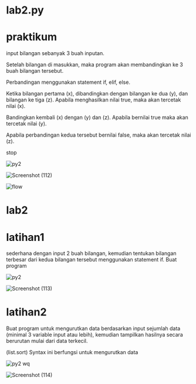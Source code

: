 # lab2.py
# praktikum

input bilangan sebanyak 3 buah inputan.

Setelah bilangan di masukkan, maka program akan membandingkan ke 3 buah bilangan tersebut.

Perbandingan menggunakan statement if, elif, else.

Ketika bilangan pertama (x), dibandingkan dengan bilangan ke dua (y), dan bilangan ke tiga (z). Apabila menghasilkan nilai true, maka akan tercetak nilai (x).

Bandingkan kembali (x) dengan (y) dan (z). Apabila bernilai true maka akan tercetak nilai (y).

Apabila perbandingan kedua tersebut bernilai false, maka akan tercetak nilai (z).

stop

![py2](https://github.com/Reardhyan/lab2.py/assets/148032571/3ba5db0f-f837-40ce-8aca-b3308807fe93)

![Screenshot (112)](https://github.com/Reardhyan/lab2.py/assets/148032571/73c557a4-669d-4d58-83b8-524d04211d53)

![flow](https://github.com/Reardhyan/lab2.py/assets/148032571/8c89e05c-c11b-43d8-b873-be9b99ae4914)

# lab2
# latihan1

sederhana dengan input 2 buah bilangan, kemudian tentukan bilangan terbesar dari kedua bilangan tersebut menggunakan statement if.
Buat program 

![py2](https://github.com/Reardhyan/lab2.py/assets/148032571/70c9bf41-4711-47b4-81f5-6c875d169514)

![Screenshot (113)](https://github.com/Reardhyan/lab2.py/assets/148032571/6d4e5236-c638-4c33-b931-1dee65456b47)

# latihan2

Buat program untuk mengurutkan data berdasarkan input sejumlah data (minimal 3 variable input atau lebih), kemudian tampilkan hasilnya secara berurutan mulai dari data terkecil.

(list.sort) Syntax ini berfungsi untuk mengurutkan data

![py2 wq](https://github.com/Reardhyan/lab2.py/assets/148032571/b3922b6b-b60f-4a4d-958c-8aa86ae3de99)

![Screenshot (114)](https://github.com/Reardhyan/lab2.py/assets/148032571/59339e31-2c70-40af-a234-6365510f5948)




